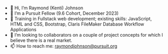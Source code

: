 - 👋 Hi, I’m Raymond (Kenti) Johnson
- 👀 I’m a Pursuit Fellow (9.6 Cohort, December 2023) 
- 🌱 Training in Fullstack web development; existing skills: JavaScript, HTML and CSS, Bootstrap, Claris FileMaker Database Workflow Applications
- 💞️ I’m looking to collaborators on a couple of project concepts for which I believe there is a real market.
- 📫 How to reach me: raymondjohnson@pursuit.org

<!---
pulse99r/pulse99r is a ✨ special ✨ repository because its `README.md` (this file) appears on your GitHub profile.
You can click the Preview link to take a look at your changes.
--->
